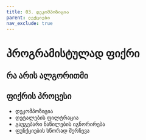 ```yaml
---
title: 03. დეკომპოზიცია
parent: ლექციები
nav_exclude: true
---
```


# პროგრამისტულად ფიქრი
## რა არის ალგორითმი

## ფიქრის პროცესი

- დეკომპოზიცია
- დეტალების ფილტრაცია
- გაუგებარი ნაწილების იგნორირება
- ფუნქციების სწორად შერჩევა